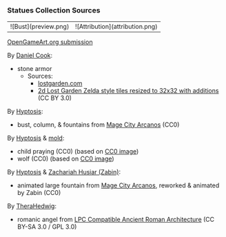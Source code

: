 ### Statues Collection Sources

<table style="border: 0px;">
  <tr style="border: 0px;">
    <td style="border: 0px; vertical-align: top;">
      ![Bust](preview.png)
    </td>
    <td style="border: 0px;">
      ![Attribution](attribution.png)
    </td>
  </tr>
</table>

[OpenGameArt.org submission](https://opengameart.org/node/81798)

By [Daniel Cook](https://plus.google.com/+DanielCookGameDesign):
- stone armor
  - Sources:
    - [lostgarden.com](http://www.lostgarden.com/2006/07/more-free-game-graphics.html)
    - [2d Lost Garden Zelda style tiles resized to 32x32 with additions](https://opengameart.org/node/11758) (CC BY 3.0)

By [Hyptosis](https://opengameart.org/user/2937):
- bust, column, & fountains from [Mage City Arcanos](https://opengameart.org/node/11192) (CC0)

By [Hyptosis](https://opengameart.org/user/2937) & [mold](https://opengameart.org/user/12427):
- child praying (CC0) (based on [CC0 image](https://www.publicdomainpictures.net/view-image.php?image=191696&picture=statue-of-praying-boy))
- wolf (CC0) (based on [CC0 image](https://pixabay.com/en/wolf-photo-manipulation-white-png-2104703/))

By [Hyptosis](https://opengameart.org/user/2937) & [Zachariah Husiar (Zabin)](https://opengameart.org/user/3356):
- animated large fountain from [Mage City Arcanos](https://opengameart.org/node/11192), reworked & animated by Zabin (CC0)

By [TheraHedwig](https://opengameart.org/user/32795):
- romanic angel from [LPC Compatible Ancient Roman Architecture](https://opengameart.org/node/64532) (CC BY-SA 3.0 / GPL 3.0)
